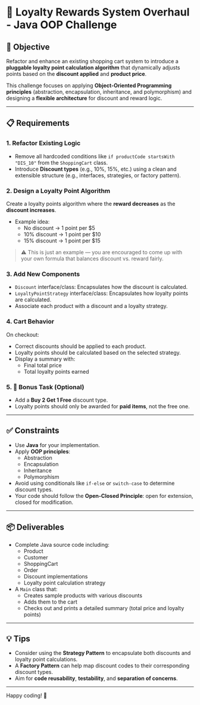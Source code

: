 # 🛒 Loyalty Rewards System Overhaul - Java OOP Challenge

## 🎯 Objective

Refactor and enhance an existing shopping cart system to introduce a **pluggable loyalty point calculation algorithm** that dynamically adjusts points based on the **discount applied** and **product price**.

This challenge focuses on applying **Object-Oriented Programming principles** (abstraction, encapsulation, inheritance, and polymorphism) and designing a **flexible architecture** for discount and reward logic.

---

## 📋 Requirements

### 1. Refactor Existing Logic

- Remove all hardcoded conditions like `if productCode startsWith "DIS_10"` from the `ShoppingCart` class.
- Introduce **Discount types** (e.g., 10%, 15%, etc.) using a clean and extensible structure (e.g., interfaces, strategies, or factory pattern).

### 2. Design a Loyalty Point Algorithm

Create a loyalty points algorithm where the **reward decreases** as the **discount increases**.

- Example idea:
    - No discount → 1 point per $5
    - 10% discount → 1 point per $10
    - 15% discount → 1 point per $15

> ⚠️ This is just an example — you are encouraged to come up with your own formula that balances discount vs. reward fairly.

### 3. Add New Components

- `Discount` interface/class: Encapsulates how the discount is calculated.
- `LoyaltyPointStrategy` interface/class: Encapsulates how loyalty points are calculated.
- Associate each product with a discount and a loyalty strategy.

### 4. Cart Behavior

On checkout:
- Correct discounts should be applied to each product.
- Loyalty points should be calculated based on the selected strategy.
- Display a summary with:
    - Final total price
    - Total loyalty points earned

### 5. 🔧 Bonus Task (Optional)

- Add a **Buy 2 Get 1 Free** discount type.
- Loyalty points should only be awarded for **paid items**, not the free one.

---

## ✅ Constraints

- Use **Java** for your implementation.
- Apply **OOP principles**:
    - Abstraction
    - Encapsulation
    - Inheritance
    - Polymorphism
- Avoid using conditionals like `if-else` or `switch-case` to determine discount types.
- Your code should follow the **Open-Closed Principle**: open for extension, closed for modification.

---

## 📦 Deliverables

- Complete Java source code including:
    - Product
    - Customer
    - ShoppingCart
    - Order
    - Discount implementations
    - Loyalty point calculation strategy
- A `Main` class that:
    - Creates sample products with various discounts
    - Adds them to the cart
    - Checks out and prints a detailed summary (total price and loyalty points)

---

## 💡 Tips

- Consider using the **Strategy Pattern** to encapsulate both discounts and loyalty point calculations.
- A **Factory Pattern** can help map discount codes to their corresponding discount types.
- Aim for **code reusability**, **testability**, and **separation of concerns**.

---

Happy coding! 🚀
